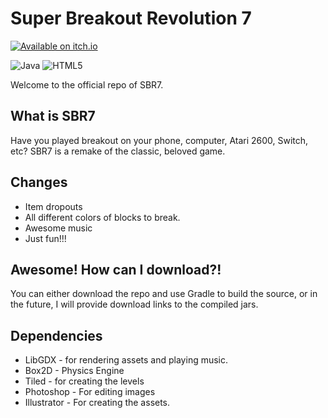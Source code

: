 # Super Breakout Revolution 7

[![Available on itch.io](http://jessemillar.github.io/available-on-itchio-badge/badge-bw.png)](https://brianb12321.itch.io/super-breakout-revolution-7)

![Java](https://img.shields.io/badge/java-%23ED8B00.svg?style=for-the-badge&logo=java&logoColor=white)
![HTML5](https://img.shields.io/badge/html5-%23E34F26.svg?style=for-the-badge&logo=html5&logoColor=white)

Welcome to the official repo of SBR7.
## What is SBR7
Have you played breakout on your phone, computer, Atari 2600, Switch, etc? SBR7 is a remake of the classic, beloved game.
## Changes
* Item dropouts
* All different colors of blocks to break.
* Awesome music
* Just fun!!!
## Awesome! How can I download?!
You can either download the repo and use Gradle to build the source, or in the future, I will provide download links to the compiled jars.
## Dependencies
* LibGDX - for rendering assets and playing music.
* Box2D - Physics Engine
* Tiled - for creating the levels
* Photoshop - For editing images
* Illustrator - For creating the assets.
